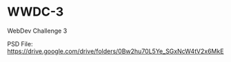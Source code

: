 # WWDC-3
WebDev Challenge 3

PSD File: https://drive.google.com/drive/folders/0Bw2hu70L5Ye_SGxNcW4tV2x6MkE
